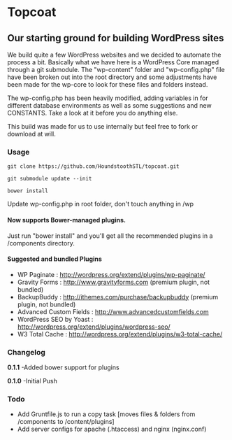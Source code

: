 # Topcoat
## Our starting ground for building WordPress sites
We build quite a few WordPress websites and we decided to automate the process a bit.  Basically what we have here is a WordPress Core managed through a git submodule.  The "wp-content" folder and "wp-config.php" file have been broken out into the root directory and some adjustments have been made for the wp-core to look for these files and folders instead.

The wp-config.php has been heavily modified, adding variables in for different database environments as well as some suggestions and new CONSTANTS.  Take a look at it before you do anything else.

This build was made for us to use internally but feel free to fork or download at will.  

### Usage

    git clone https://github.com/HoundstoothSTL/topcoat.git
    
    git submodule update --init

    bower install

Update wp-config.php in root folder, don't touch anything in /wp

#### Now supports Bower-managed plugins.  
Just run "bower install" and you'll get all the recommended plugins in a /components directory.

#### Suggested and bundled Plugins
- WP Paginate : http://wordpress.org/extend/plugins/wp-paginate/
- Gravity Forms : http://www.gravityforms.com (premium plugin, not bundled)
- BackupBuddy : http://ithemes.com/purchase/backupbuddy (premium plugin, not bundled)
- Advanced Custom Fields : http://www.advancedcustomfields.com
- WordPress SEO by Yoast : http://wordpress.org/extend/plugins/wordpress-seo/
- W3 Total Cache : http://wordpress.org/extend/plugins/w3-total-cache/

### Changelog

**0.1.1**
-Added bower support for plugins

**0.1.0**
-Initial Push

### Todo

- Add Gruntfile.js to run a copy task [moves files & folders from /components to /content/plugins]
- Add server configs for apache (.htaccess) and nginx (nginx.conf)